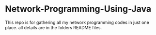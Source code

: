 # Network-Programming-Using-Java

This repo is for gathering all my network programming codes in just one place. all details are in the folders README files.
